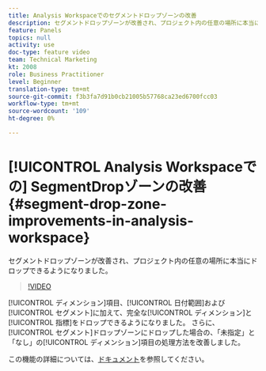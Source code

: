```yaml
---
title: Analysis Workspaceでのセグメントドロップゾーンの改善
description: セグメントドロップゾーンが改善され、プロジェクト内の任意の場所に本当にドロップできるようになりました。
feature: Panels
topics: null
activity: use
doc-type: feature video
team: Technical Marketing
kt: 2008
role: Business Practitioner
level: Beginner
translation-type: tm+mt
source-git-commit: f3b3fa7d91b0cb21005b57768ca23ed6700fcc03
workflow-type: tm+mt
source-wordcount: '109'
ht-degree: 0%

---
```



# [!UICONTROL Analysis Workspaceでの] SegmentDropゾーンの改善  {#segment-drop-zone-improvements-in-analysis-workspace}

 セグメントドロップゾーンが改善され、プロジェクト内の任意の場所に本当にドロップできるようになりました。

>[!VIDEO](https://video.tv.adobe.com/v/24036/?quality=12)

[!UICONTROL ディメンション]項目、[!UICONTROL 日付範囲]および[!UICONTROL セグメント]に加えて、完全な[!UICONTROL ディメンション]と[!UICONTROL 指標]をドロップできるようになりました。 さらに、[!UICONTROL セグメント]ドロップゾーンにドロップした場合の、「未指定」と「なし」の[!UICONTROL ディメンション]項目の処理方法を改善しました。

この機能の詳細については、[ドキュメント](https://marketing.adobe.com/resources/help/en_US/analytics/analysis-workspace/t_freeform-project-segment.html)を参照してください。
